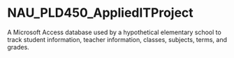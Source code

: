 # NAU_PLD450_AppliedITProject
A Microsoft Access database used by a hypothetical elementary school to track student information, teacher information, classes, subjects, terms, and grades.
